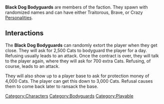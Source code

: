 **Black Dog Bodyguards** are members of the [](Black_Dog.md) faction. They spawn with randomized names and
can have either Traitorous, Brave, or Crazy
[Personalities](Personality.md "wikilink").

## Interactions

The **Black Dog Bodyguards** can randomly extort the player when they
get close. They will ask for 2,500 Cats to bodyguard the player for a
day. Refusing usually leads to an attack. Once the contract is over,
they will talk to the player again, where they will ask for 700 extra
Cats. Refusing, of course, leads to an attack.

They will also show up to a player base to ask for protection money of
4,000 Cats. The player can get this down to 3,000 Cats. Refusal causes
them to come back later to ransack the base.

[Category:Characters](Category:Characters "wikilink")
[Category:Bodyguards](Category:Bodyguards "wikilink")
[Category:Playable](Category:Playable "wikilink")